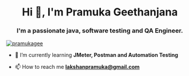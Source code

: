 <h1 align="center">Hi 👋, I'm Pramuka Geethanjana</h1>
<h3 align="center">I'm a passionate java, software testing and QA Engineer.</h3>


<p align="left"> <a href="https://twitter.com/pramukagee" target="blank"><img src="https://img.shields.io/twitter/follow/pramukagee?logo=twitter&style=for-the-badge" alt="pramukagee" /></a> </p>

- 🌱 I’m currently learning **JMeter, Postman and Automation Testing**

- 📫 How to reach me **lakshanpramuka@gmail.com**




